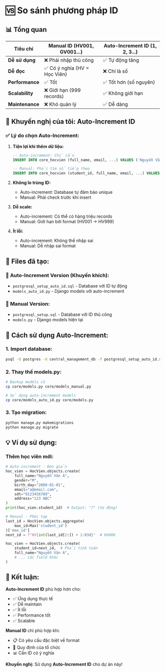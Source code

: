# 🆚 So sánh phương pháp ID

## 📊 Tổng quan

| Tiêu chí | Manual ID (HV001, GV001...) | Auto-Increment ID (1, 2, 3...) |
|----------|----------------------------|--------------------------------|
| **Dễ sử dụng** | ❌ Phải nhập thủ công | ✅ Tự động tăng |
| **Dễ đọc** | ✅ Có ý nghĩa (HV = Học Viên) | ❌ Chỉ là số |
| **Performance** | ✅ Tốt | ✅ Tốt hơn (số nguyên) |
| **Scalability** | ❌ Giới hạn (999 records) | ✅ Không giới hạn |
| **Maintenance** | ❌ Khó quản lý | ✅ Dễ dàng |

## 🎯 Khuyến nghị của tôi: **Auto-Increment ID**

### ✅ **Lý do chọn Auto-Increment:**

1. **Tiện lợi khi thêm dữ liệu:**
   ```sql
   -- Auto-increment: Chỉ cần
   INSERT INTO core_hocvien (full_name, email, ...) VALUES ('Nguyễn Văn A', 'a@email.com', ...);
   
   -- Manual: Phải tìm số tiếp theo
   INSERT INTO core_hocvien (student_id, full_name, email, ...) VALUES ('HV007', 'Nguyễn Văn A', 'a@email.com', ...);
   ```

2. **Không lo trùng ID:**
   - Auto-increment: Database tự đảm bảo unique
   - Manual: Phải check trước khi insert

3. **Dễ scale:**
   - Auto-increment: Có thể có hàng triệu records
   - Manual: Giới hạn bởi format (HV001 → HV999)

4. **Ít lỗi:**
   - Auto-increment: Không thể nhập sai
   - Manual: Dễ nhập sai format

## 📁 **Files đã tạo:**

### 🔢 **Auto-Increment Version (Khuyến khích):**
- `postgresql_setup_auto_id.sql` - Database với ID tự động
- `models_auto_id.py` - Django models với auto-increment

### 📝 **Manual Version:**
- `postgresql_setup.sql` - Database với ID thủ công
- `models.py` - Django models hiện tại

## 🚀 **Cách sử dụng Auto-Increment:**

### 1. Import database:
```bash
psql -U postgres -d central_management_db -f postgresql_setup_auto_id.sql
```

### 2. Thay thế models.py:
```bash
# Backup models cũ
cp core/models.py core/models_manual.py

# Sử dụng auto-increment models
cp core/models_auto_id.py core/models.py
```

### 3. Tạo migration:
```bash
python manage.py makemigrations
python manage.py migrate
```

## 💡 **Ví dụ sử dụng:**

### Thêm học viên mới:
```python
# Auto-increment - Đơn giản
hoc_vien = HocVien.objects.create(
    full_name="Nguyễn Văn A",
    gender="M",
    birth_day="2000-01-01",
    email="a@email.com",
    sdt="0123456789",
    address="123 ABC"
)
print(hoc_vien.student_id)  # Output: "7" (tự động)

# Manual - Phức tạp
last_id = HocVien.objects.aggregate(
    max_id=Max('student_id')
)['max_id']
next_id = f"HV{int(last_id[2:]) + 1:03d}"  # HV008

hoc_vien = HocVien.objects.create(
    student_id=next_id,  # Phải tính toán
    full_name="Nguyễn Văn A",
    # ... các field khác
)
```

## 🎯 **Kết luận:**

**Auto-Increment ID** phù hợp hơn cho:
- ✅ Ứng dụng thực tế
- ✅ Dễ maintain
- ✅ Ít lỗi
- ✅ Performance tốt
- ✅ Scalable

**Manual ID** chỉ phù hợp khi:
- 📋 Có yêu cầu đặc biệt về format
- 🏢 Quy định của tổ chức
- 📊 Cần ID có ý nghĩa

**Khuyến nghị:** Sử dụng **Auto-Increment ID** cho dự án này! 